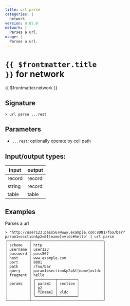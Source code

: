 ```yaml
---
title: url parse
categories: |
  network
version: 0.85.0
network: |
  Parses a url.
usage: |
  Parses a url.
---
```

<!-- This file is automatically generated. Please edit the command in https://github.com/nushell/nushell instead. -->

# <code>{{ $frontmatter.title }}</code> for network

<div class='command-title'>{{ $frontmatter.network }}</div>

## Signature

```> url parse ...rest```

## Parameters

 -  `...rest`: optionally operate by cell path


## Input/output types:

| input  | output |
| ------ | ------ |
| record | record |
| string | record |
| table  | table  |
## Examples

Parses a url
```nu
> 'http://user123:pass567@www.example.com:8081/foo/bar?param1=section&p2=&f[name]=vldc#hello' | url parse
╭──────────┬─────────────────────────────────╮
│ scheme   │ http                            │
│ username │ user123                         │
│ password │ pass567                         │
│ host     │ www.example.com                 │
│ port     │ 8081                            │
│ path     │ /foo/bar                        │
│ query    │ param1=section&p2=&f[name]=vldc │
│ fragment │ hello                           │
│          │ ╭─────────┬─────────╮           │
│ params   │ │ param1  │ section │           │
│          │ │ p2      │         │           │
│          │ │ f[name] │ vldc    │           │
│          │ ╰─────────┴─────────╯           │
╰──────────┴─────────────────────────────────╯
```

